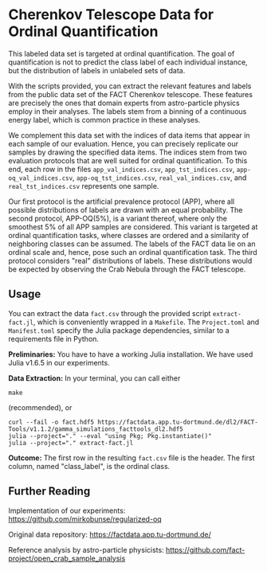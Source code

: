 # Cherenkov Telescope Data for Ordinal Quantification

This labeled data set is targeted at ordinal quantification. The goal of quantification is not to predict the class label of each individual instance, but the distribution of labels in unlabeled sets of data.

With the scripts provided, you can extract the relevant features and labels from the public data set of the FACT Cherenkov telescope. These features are precisely the ones that domain experts from astro-particle physics employ in their analyses. The labels stem from a binning of a continuous energy label, which is common practice in these analyses.

We complement this data set with the indices of data items that appear in each sample of our evaluation. Hence, you can precisely replicate our samples by drawing the specified data items. The indices stem from two evaluation protocols that are well suited for ordinal quantification. To this end, each row in the files `app_val_indices.csv`, `app_tst_indices.csv`, `app-oq_val_indices.csv`, `app-oq_tst_indices.csv`, `real_val_indices.csv`, and `real_tst_indices.csv` represents one sample.

Our first protocol is the artificial prevalence protocol (APP), where all possible distributions of labels are drawn with an equal probability. The second protocol, APP-OQ(5%), is a variant thereof, where only the smoothest 5% of all APP samples are considered. This variant is targeted at ordinal quantification tasks, where classes are ordered and a similarity of neighboring classes can be assumed. The labels of the FACT data lie on an ordinal scale and, hence, pose such an ordinal quantification task. The third protocol considers "real" distributions of labels. These distributions would be expected by observing the Crab Nebula through the FACT telescope.


## Usage

You can extract the data `fact.csv` through the provided script `extract-fact.jl`, which is conveniently wrapped in a `Makefile`. The `Project.toml` and `Manifest.toml` specify the Julia package dependencies, similar to a requirements file in Python.

**Preliminaries:** You have to have a working Julia installation. We have used Julia v1.6.5 in our experiments.

**Data Extraction:** In your terminal, you can call either

```
make
```

(recommended), or

```
curl --fail -o fact.hdf5 https://factdata.app.tu-dortmund.de/dl2/FACT-Tools/v1.1.2/gamma_simulations_facttools_dl2.hdf5
julia --project="." --eval "using Pkg; Pkg.instantiate()"
julia --project="." extract-fact.jl
```

**Outcome:** The first row in the resulting `fact.csv` file is the header. The first column, named "class_label", is the ordinal class.


## Further Reading

Implementation of our experiments: https://github.com/mirkobunse/regularized-oq

Original data repository: https://factdata.app.tu-dortmund.de/

Reference analysis by astro-particle physicists: https://github.com/fact-project/open_crab_sample_analysis
